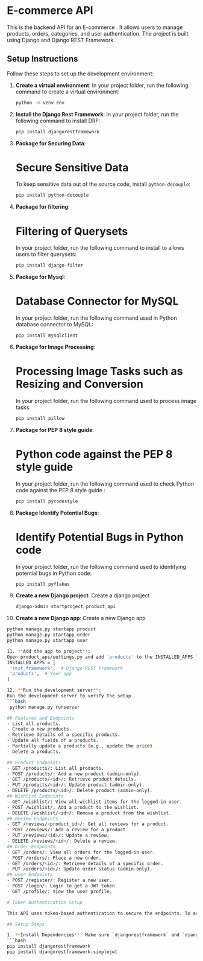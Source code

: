 # E-commerce API

This is the backend API for an E-commerce . It allows users to manage products, orders, categories, and user authentication. The project is built using Django and Django REST Framework.


## Setup Instructions

Follow these steps to set up the development environment:

1. **Create a virtual environment**:
   In your project folder, run the following command to create a virtual environment:
   ```bash
   python -m venv env

2. **Install the Django Rest Framework**:
   In your project folder, run the following command to install DRF:
   ```bash
   pip install djangorestframework 

3. **Package for Securing Data**:
   # Secure Sensitive Data
   To keep sensitive data out of the source code, install `python-decouple`:
   ```bash
   pip install python-decouple

4. **Package for filtering**: 
   #  Filtering of Querysets
   In your project folder, run the following command to install to allows users to filter querysets:
   ```bash
   pip install django-filter

5. **Package for Mysql**: 
   #  Database Connector for MySQL
   In your project folder, run the following command used in Python database 
   connector to MySQL:
   ```bash
   pip install mysqlclient

6. **Package for Image Processing**: 
   #  Processing Image Tasks such as Resizing and Conversion
   In your project folder, run the following command used to process image tasks:
   ```bash
   pip install pillow

7. **Package for PEP 8 style guide**: 
   #  Python code against the PEP 8 style guide
   In your project folder, run the following command used to check Python code against the PEP 8 style guide :
   ```bash
   pip install pycodestyle

8. **Package Identify Potential Bugs**: 
   #  Identify Potential Bugs in Python code
   In your project folder, run the following command used to identifying potential bugs in Python code:
   ```bash
   pip install pyflakes

9. **Create a new Django project**:
   Create a django project
   ```bash
   django-admin startproject product_api

10. **Create a new Django app**:
   Create a new Django app 
   ```bash
   python manage.py startapp product
   python manage.py startapp order
   python manage.py startapp user

11. **Add the app to project**:
   Open product_api/settings.py and add 'products' to the INSTALLED_APPS list.
   INSTALLED_APPS = [
    'rest_framework',  # Django REST Framework
    'products',  # Your app
]

12. **Run the development server**:
   Run the development server to verify the setup
   ```bash
    python manage.py runserver

## Features and Endpoints
- List all products.
- Create a new products.
- Retrieve details of a specific products.
- Update all fields of a products.
- Partially update a products (e.g., update the price).
- Delete a products.

## Product Endpoints
- GET /products/: List all products.
- POST /products/: Add a new product (admin-only).
- GET /products/<id>/: Retrieve product details.
- PUT /products/<id>/: Update product (admin-only).
- DELETE /products/<id>/: Delete product (admin-only).
## Wishlist Endpoints
- GET /wishlist/: View all wishlist items for the logged-in user.
- POST /wishlist/: Add a product to the wishlist.
- DELETE /wishlist/<id>/: Remove a product from the wishlist.
## Review Endpoints
- GET /reviews/<product_id>/: Get all reviews for a product.
- POST /reviews/: Add a review for a product.
- PUT /reviews/<id>/: Update a review.
- DELETE /reviews/<id>/: Delete a review.
## Order Endpoints
- GET /orders/: View all orders for the logged-in user.
- POST /orders/: Place a new order.
- GET /orders/<id>/: Retrieve details of a specific order.
- PUT /orders/<id>/: Update order status (admin-only).
## User Endpoints
- POST /register/: Register a new user.
- POST /login/: Login to get a JWT token.
- GET /profile/: View the user profile.

# Token Authentication Setup

This API uses token-based authentication to secure the endpoints. To access the API, users must obtain a token.

## Setup Steps

1. **Install Dependencies**: Make sure `djangorestframework` and `djangorestframework-simplejwt` are installed.
   ```bash
   pip install djangorestframework
   pip install djangorestframework-simplejwt
